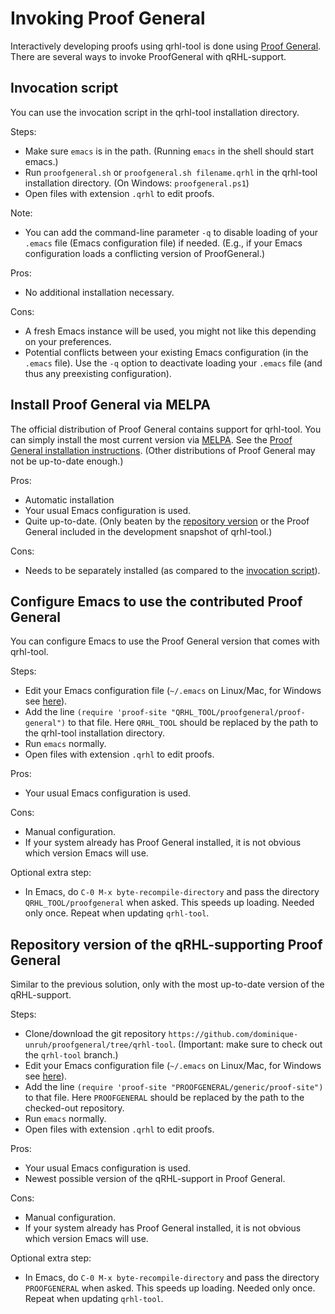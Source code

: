 # Invoking Proof General

Interactively developing proofs using qrhl-tool is done using [Proof General](https://proofgeneral.github.io/).
There are several ways to invoke ProofGeneral with qRHL-support.

[//]: # (Brown text &#40;<font color="brown">like this</font>&#41; applies to the development snapshot only.)

## Invocation script

You can use the invocation script in the qrhl-tool installation directory. 

Steps:
* Make sure `emacs` is in the path. (Running `emacs` in the shell should start emacs.)
* Run `proofgeneral.sh` or `proofgeneral.sh filename.qrhl` in the qrhl-tool installation directory.
  (On Windows: `proofgeneral.ps1`)
* Open files with extension `.qrhl` to edit proofs.

Note: 
* You can add the command-line parameter `-q` to disable loading of your `.emacs` file 
  (Emacs configuration file) if needed.
  (E.g., if your Emacs configuration loads a conflicting version of ProofGeneral.)

Pros:
* No additional installation necessary.

Cons:
* A fresh Emacs instance will be used, you might not like this depending on your preferences. 
* Potential conflicts between your existing Emacs configuration (in the `.emacs` file).
  Use the `-q` option to deactivate loading your `.emacs` file (and thus any preexisting configuration).


## Install Proof General via MELPA

The official distribution of Proof General contains support for qrhl-tool.
You can simply install the most current version via [MELPA](https://melpa.org/).
See the [Proof General installation instructions](https://proofgeneral.github.io/#quick-installation-instructions).
(Other distributions of Proof General may not be up-to-date enough.)

Pros:
* Automatic installation
* Your usual Emacs configuration is used.
* Quite up-to-date. 
  (Only beaten by the [repository version](#repository-version-of-the-qrhl-supporting-proof-general) 
  or the Proof General included in the development snapshot of qrhl-tool.)

Cons:
* Needs to be separately installed (as compared to the [invocation script](#invocation-script)).

## Configure Emacs to use the contributed Proof General

You can configure Emacs to use the Proof General version that comes with qrhl-tool.

Steps:
* Edit your Emacs configuration file (`~/.emacs` on Linux/Mac, for Windows see [here](https://www.gnu.org/software/emacs/manual/html_mono/efaq-w32.html#Location-of-init-file)).
* Add the line `(require 'proof-site "QRHL_TOOL/proofgeneral/proof-general")` to that file.
  Here `QRHL_TOOL` should be replaced by the path to the qrhl-tool installation directory.
* Run `emacs` normally.
* Open files with extension `.qrhl` to edit proofs.

Pros:
* Your usual Emacs configuration is used.

Cons:
* Manual configuration.
* If your system already has Proof General installed, it is not obvious which version Emacs will use.

Optional extra step:
* In Emacs, do `C-0 M-x byte-recompile-directory` and pass the directory `QRHL_TOOL/proofgeneral` when asked. 
  This speeds up loading. Needed only once. Repeat when updating `qrhl-tool`.


## Repository version of the qRHL-supporting Proof General

Similar to the previous solution, only with the most up-to-date version of the qRHL-support.

Steps:
* Clone/download the git repository `https://github.com/dominique-unruh/proofgeneral/tree/qrhl-tool`.
  (Important: make sure to check out the `qrhl-tool` branch.)
* Edit your Emacs configuration file (`~/.emacs` on Linux/Mac, for Windows see [here](https://www.gnu.org/software/emacs/manual/html_mono/efaq-w32.html#Location-of-init-file)).
* Add the line `(require 'proof-site "PROOFGENERAL/generic/proof-site")` to that file.
  Here `PROOFGENERAL` should be replaced by the path to the checked-out repository.
* Run `emacs` normally.
* Open files with extension `.qrhl` to edit proofs.

Pros:
* Your usual Emacs configuration is used.
* Newest possible version of the qRHL-support in Proof General.

Cons:
* Manual configuration.
* If your system already has Proof General installed, it is not obvious which version Emacs will use.

Optional extra step:
* In Emacs, do `C-0 M-x byte-recompile-directory` and pass the directory `PROOFGENERAL` when asked.
  This speeds up loading. Needed only once. Repeat when updating `qrhl-tool`.
